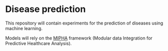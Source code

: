 # Disease prediction

This repository will contain experiments for the prediction of diseases using machine learning.

Models will rely on the [MIPHA](https://github.com/snowhawkeye/mipha) framework (Modular data Integration for Predictive
Healthcare Analysis).